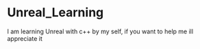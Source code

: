 # Unreal_Learning
I am learning Unreal with c++ by my self, if you want to help me ill appreciate it
